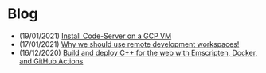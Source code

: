 # Blog

* \(19/01/2021\) [Install Code-Server on a GCP VM](posts/blog-post-2/install-code-server-on-a-gcp-vm.md)
* \(17/01/2021\) [Why we should use remote development workspaces!](posts/blog-post-2/)
* \(16/12/2020\) [Build and deploy C++ for the web with Emscripten, Docker, and GitHub Actions](posts/blog-post-1.md)



